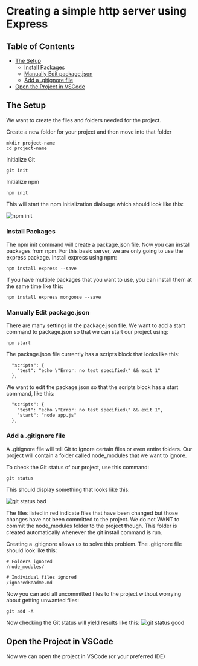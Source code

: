 # Creating a simple http server using Express

## Table of Contents
- [The Setup](#the-setup)
  * [Install Packages](#install-packages)
  * [Manually Edit package.json](#manually-edit-package.json)
  * [Add a .gitignore file](#add-a-.gitignore-file)
- [Open the Project in VSCode](#open-the-project-in-vscode)
<!-- toc -->

## The Setup
We want to create the files and folders needed for the project.

Create a new folder for your project and then move into that folder
```
mkdir project-name
cd project-name
```
Initialize Git
```
git init
```
Initialize npm
```
npm init
```
This will start the npm initialization dialouge which should look like this:

![npm init](https://bjm-github-pics.s3-us-west-2.amazonaws.com/npm-init.png)

### Install Packages
The npm init command will create a package.json file. Now you can install packages from npm.
For this basic server, we are only going to use the express package.
Install express using npm:
```
npm install express --save
```

If you have multiple packages that you want to use, you can install them at the same time like this:
```
npm install express mongoose --save
```

### Manually Edit package.json
There are many settings in the package.json file.
We want to add a start command to package.json so that we can start our project using:
```
npm start
```

The package.json file currently has a scripts block that looks like this:
```
  "scripts": {
    "test": "echo \"Error: no test specified\" && exit 1"
  },
```

We want to edit the package.json so that the scripts block has a start command, like this:
```
  "scripts": {
    "test": "echo \"Error: no test specified\" && exit 1",
    "start": "node app.js"
  },
```

### Add a .gitignore file
A .gitignore file will tell Git to ignore certain files or even entire folders.
Our project will contain a folder called node_modules that we want to ignore.

To check the Git status of our project, use this command:
```
git status
```

This should display something that looks like this:

![git status bad](https://bjm-github-pics.s3-us-west-2.amazonaws.com/git-status-bad.png)

The files listed in red indicate files that have been changed but those changes have not been committed to the project.
We do not WANT to commit the node_modules folder to the project though. This folder is created automatically whenever the git install command is run.

Creating a .gitignore allows us to solve this problem.
The .gitignore file should look like this:
```
# Folders ignored
/node_modules/

# Individual files ignored
/ignoredReadme.md
```

Now you can add all uncommitted files to the project without worrying about getting unwanted files:
```
git add -A
```

Now checking the Git status will yield results like this:
![git status good](https://bjm-github-pics.s3-us-west-2.amazonaws.com/git-status-good.png)

## Open the Project in VSCode
Now we can open the project in VSCode (or your preferred IDE)

